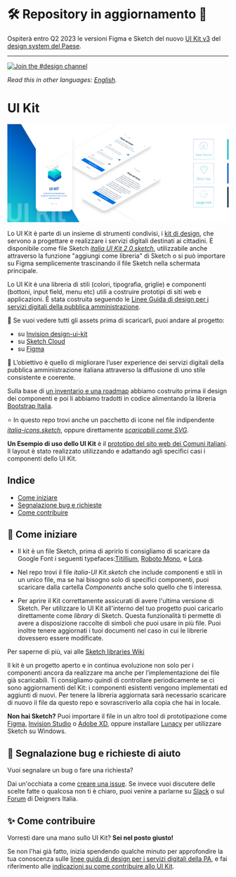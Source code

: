 # 🛠️ Repository in aggiornamento 🚧 
Ospiterà entro Q2 2023 le versioni Figma e Sketch del nuovo [UI Kit v3](https://figma.com/@designersitalia) del [design system del Paese](https://prossima.designers.italia.it/design-system).  

----

[![Join the #design channel](https://img.shields.io/badge/Slack%20channel-%23design-blue.svg)](https://developersitalia.slack.com/messages/C7658JRJR/)

*Read this in other languages: [English](README.EN.md).*

# UI Kit

 <img src="INSTRUCTIONS/UI KIT IMG.png" width="800"> 
 
Lo UI Kit è parte di un insieme di strumenti condivisi, i [kit di design](https://designers.italia.it/kit/), che servono a progettare e realizzare i servizi digitali destinati ai cittadini. È disponibile come file Sketch [*italia UI Kit 2.0.sketch*](https://github.com/italia/design-ui-kit/blob/master/italia%20UI%20Kit%202.0.sketch), utilizzabile anche attraverso la funzione "aggiungi come libreria" di Sketch o si può importare su Figma semplicemente trascinando il file Sketch nella schermata principale.

Lo UI Kit è una libreria di stili (colori, tipografia, griglie) e componenti (bottoni, input field, menu etc) utili a costruire prototipi di siti web e applicazioni. È stata costruita seguendo le [Linee Guida di design per i servizi digitali della pubblica amministrazione](https://docs.italia.it/italia/designers-italia/design-linee-guida-docs/it/stabile/).

:eyes: Se vuoi vedere tutti gli assets prima di scaricarli, puoi andare al progetto:

* su [Invision design-ui-kit](https://invis.io/RJFGS2UC3HS)
* su [Sketch Cloud](https://www.sketch.com/s/648c8559-bac6-49c6-88dc-2ef016968fdf)
* su [Figma](https://www.figma.com/file/bLexfydXWzF6ACxFokgzXs/italia-UI-Kit-2.0?node-id=0%3A1)

:dart: L’obiettivo è quello di migliorare l’user experience dei servizi digitali della pubblica amministrazione italiana attraverso la diffusione di uno stile consistente e coerente.

Sulla base di [un inventario e una roadmap](https://docs.google.com/spreadsheets/d/183hI6EBJo3EeiEcQPGZIe3hNN7EerTU5Udk6SkrH2OU/edit#gid=0) abbiamo costruito prima il design dei componenti e poi li abbiamo tradotti in codice alimentando la libreria [Bootstrap Italia](https://italia.github.io/bootstrap-italia/).
  
:star: In questo repo trovi anche un pacchetto di icone nel file indipendente [*italia-icons.sketch*](https://github.com/italia/design-ui-kit/blob/master/icons/italia-icons.sketch), oppure direttamente [*scaricabili come SVG*](https://github.com/italia/design-ui-kit/tree/master/icons/italia_icons_svg).

**Un Esempio di uso dello UI Kit** è il [prototipo del sito web dei Comuni italiani](https://github.com/italia/design-comuni-prototipi). Il layout è stato realizzato utilizzando e adattando agli specifici casi i componenti dello UI Kit. 


## Indice

- [Come iniziare](#come-iniziare)
- [Segnalazione bug e richieste](#segnalazione-bug-e-richieste-di-aiuto)
- [Come contribuire](#come-contribuire)

 ## :blue_book: Come iniziare

* Il kit è un file Sketch, prima di aprirlo ti consigliamo di scaricare da Google Font i seguenti typefaces:[Titillium](https://fonts.google.com/specimen/Titillium+Web), [Roboto Mono](https://fonts.google.com/specimen/Roboto+Mono), e [Lora](https://fonts.google.com/specimen/Lora).
* Nel repo trovi il file *italia-UI Kit.sketch* che include componenti e stili in un unico file, ma se hai bisogno solo di specifici componenti, puoi scaricare dalla cartella *Components* anche solo quello che ti interessa. 

* Per aprire il Kit correttamente assicurati di avere l'ultima versione di Sketch.
Per utilizzare lo UI Kit all'interno del tuo progetto puoi caricarlo direttamente come *library* di Sketch. 
Questa funzionalità ti permette di avere a disposizione raccolte di simboli che puoi usare in più file. Puoi inoltre tenere aggiornati i tuoi documenti nel caso in cui le librerie dovessero essere modificate.

Per saperne di più, vai alle [Sketch libraries Wiki](https://github.com/italia/design-ui-kit/wiki/Sketch-Libraries) 

Il kit è un progetto aperto e in continua evoluzione non solo per i componenti ancora da realizzare ma anche per l’implementazione dei file già scaricabili. Ti consigliamo quindi di controllare periodicamente se ci sono aggiornamenti del Kit: i componenti esistenti vengono implementati ed aggiunti di nuovi. Per tenere la libreria aggiornata sarà necessario scaricare di nuovo il file da questo repo e sovrascriverlo alla copia che hai in locale.

**Non hai Sketch?** Puoi importare il file in un altro tool di prototipazione come [Figma](https://www.figma.com), [Invision Studio](https://www.invisionapp.com/studio) o [Adobe XD](https://www.adobe.com/uk/products/xd.html), oppure installare [Lunacy](https://icons8.it/lunacy) per utilizzare Sketch su Windows.   



## :wrench: Segnalazione bug e richieste di aiuto

Vuoi segnalare un bug o fare una richiesta?

Dai un'occhiata a come [creare una issue](https://github.com/italia/design-ui-kit/blob/master/CONTRIBUTING.md#creare-una-issue). Se invece vuoi discutere delle scelte fatte o qualcosa non ti è chiaro, puoi venire a parlarne su [Slack](https://developersitalia.slack.com/messages/C7658JRJR/) o sul [Forum](https://forum.italia.it/) di Deigners Italia.

## :sparkles: Come contribuire

Vorresti dare una mano sullo UI Kit? **Sei nel posto giusto!**
 
Se non l'hai già fatto, inizia spendendo qualche minuto per approfondire la tua conoscenza sulle
[linee guida di design per i servizi digitali della PA](https://design-italia.readthedocs.io/it/stable/index.html),
e fai riferimento alle [indicazioni su come contribuire allo UI Kit](CONTRIBUTING.md). 
